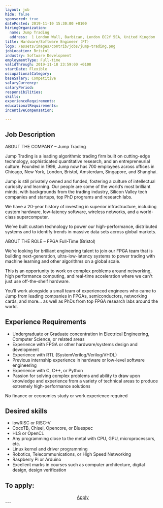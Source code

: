```yaml
---
layout: job
hide: false
sponsored: true
datePosted: 2019-11-10 15:30:00 +0100
hiringOrganization:
  name: Jump Trading
  address:  1 London Wall, Barbican, London EC2Y 5EA, United Kingdom
title: Hardware/Software Engineer (FT)
logo: /assets/images/contrib/jobs/jump-trading.png
jobLocation: Bristol
industry: Software Development
employmentType: Full-time
validThrough: 2019-11-18 23:59:00 +0100
startDate: Flexible
occupationalCategory: 
baseSalary: Competitive
salaryCurrency: 
salaryPeriod: 
responsibilities:
skills:
experienceRequirements: 
educationalRequirements:
incentiveCompensation:

---
```


## Job Description
ABOUT THE COMPANY – Jump Trading

Jump Trading is a leading algorithmic trading firm built on cutting-edge technology, sophisticated quantitative research, and an entrepreneurial culture. Founded in 1999, Jump now has 700 employees across offices in Chicago, New York, London, Bristol, Amsterdam, Singapore, and Shanghai.

Jump is still privately owned and funded, fostering a culture of intellectual curiosity and learning. Our people are some of the world’s most brilliant minds, with backgrounds from the trading industry, Silicon Valley tech companies and startups, top PhD programs and research labs.

We have a 20-year history of investing in superior infrastructure, including custom hardware, low-latency software, wireless networks, and a world-class supercomputer.

We’ve built custom technology to power our high-performance, distributed systems and to identify trends in massive data sets across global markets.

 
ABOUT THE ROLE – FPGA Full-Time (Bristol)

We’re looking for brilliant engineering talent to join our FPGA team that is building next-generation, ultra-low-latency systems to power trading with machine learning and other algorithms on a global scale. 

This is an opportunity to work on complex problems around networking, high performance computing, and real-time acceleration where we can't just use off-the-shelf hardware. 

You’ll work alongside a small team of experienced engineers who came to Jump from leading companies in FPGAs, semiconductors, networking cards, and more… as well as PhDs from top FPGA research labs around the world.

## Experience Requirements
- Undergraduate or Graduate concentration in Electrical Engineering, Computer Science, or related areas 
- Experience with FPGA or other hardware/systems design and development
- Experience with RTL (SystemVerilog/Verilog/VHDL) 
- Previous internship experience in hardware or low-level software engineering
- Experience with C, C++, or Python
- Passion for solving complex problems and ability to draw upon knowledge and experience from a variety of technical areas to produce extremely high-performance solutions


No finance or economics study or work experience required

## Desired skills
- lowRISC or RISC-V
- CocoTB, Chisel, Opencore, or Bluespec
- HLS or OpenCL 
- Any programming close to the metal with CPU, GPU, microprocessors, etc.
- Linux kernel and driver programming
- Robotics, Telecommunications, or High Speed Networking 
- Raspberry Pi or Arduino 
- Excellent marks in courses such as computer architecture, digital design, design verification

## To apply:

<div class="to-apply" style="text-align: center">
  <a class="btn btn--dark" style="margin: 20px" href="https://www.jumptrading.com/apply.html?gh_jid=1902736">
    Apply
  </a>
</div>
---
